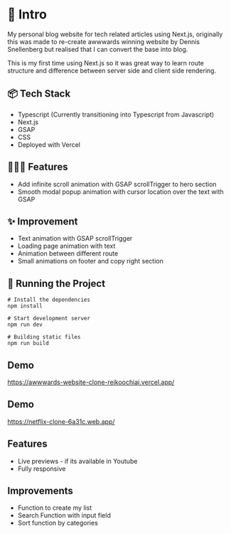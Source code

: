 # 🎋 Intro

My personal blog website for tech related articles using Next.js, originally this was made to re-create awwwards winning website by Dennis Snellenberg but realised that I can convert the base into blog.

This is my first time using Next.js so it was great way to learn route structure and difference between server side and client side rendering.

## 📦 Tech Stack

- Typescript (Currently transitioning into Typescript from Javascript)
- Next.js
- GSAP
- CSS
- Deployed with Vercel

## 👩🏽‍🍳 Features

- Add infinite scroll animation with GSAP scrollTrigger to hero section
- Smooth modal popup animation with cursor location over the text with GSAP

## ✨ Improvement

- Text animation with GSAP scrollTrigger
- Loading page animation with text
- Animation between different route
- Small animations on footer and copy right section


## 🚦 Running the Project

```
# Install the dependencies
npm install

# Start development server
npm run dev

# Building static files
npm run build
```

## Demo

https://awwwards-website-clone-reikoochiai.vercel.app/

## Demo

https://netflix-clone-6a31c.web.app/


## Features

- Live previews - if its available in Youtube
- Fully responsive



## Improvements

- Function to create my list
- Search Function with input field
- Sort function by categories
